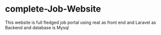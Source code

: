# complete-Job-Website
This website is full fledged job portal using reat as front end and Laravel as Backend  and database is Mysql
